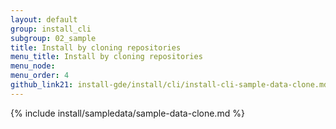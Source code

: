 ```yaml
---
layout: default
group: install_cli 
subgroup: 02_sample
title: Install by cloning repositories
menu_title: Install by cloning repositories
menu_node: 
menu_order: 4
github_link21: install-gde/install/cli/install-cli-sample-data-clone.md
---
```


{% include install/sampledata/sample-data-clone.md %}